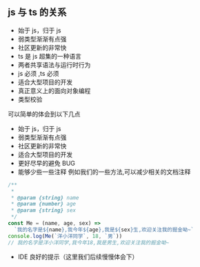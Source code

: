 ## js 与 ts 的关系

- 始于 js，归于 js
- 弱类型渐渐有点强
- 社区更新的非常快
- ts 是 js 超集的一种语言
- 两者共享语法与运行时行为
- js 必须 ,ts 必须
- 适合大型项目的开发
- 真正意义上的面向对象编程
- 类型校验

可以简单的体会到以下几点

- 始于 js，归于 js
- 弱类型渐渐有点强
- 社区更新的非常快
- 适合大型项目的开发
- 更好尽早的避免 BUG
- 能够少些一些注释
  例如我们的一些方法,可以减少相关的文档注释

```js
/**
 *
 * @param {string} name
 * @param {number} age
 * @param {string} sex
 */
const Me = (name, age, sex) =>
  `我的名字是${name},我今年${age},我是${sex}生,欢迎关注我的掘金呦~`
console.log(Me(`洋小洋同学`, 18, `男`))
// 我的名字是洋小洋同学,我今年18,我是男生,欢迎关注我的掘金呦~
```

- IDE 良好的提示（这里我们后续慢慢体会下）
